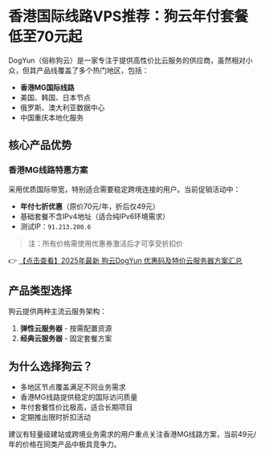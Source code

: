 # 香港国际线路VPS推荐：狗云年付套餐低至70元起

DogYun（俗称狗云）是一家专注于提供高性价比云服务的供应商，虽然相对小众，但其产品线覆盖了多个热门地区，包括：

- **香港MG国际线路**
- 美国、韩国、日本节点
- 俄罗斯、澳大利亚数据中心
- 中国重庆本地化服务

## 核心产品优势

### 香港MG线路特惠方案
采用优质国际带宽，特别适合需要稳定跨境连接的用户。当前促销活动中：

- **年付七折优惠**（原价70元/年，折后仅49元）
- 基础套餐不含IPv4地址（适合纯IPv6环境需求）
- 测试IP：`91.213.200.6`

> 注：所有价格需使用优惠券激活后才可享受折扣价

👉 [【点击查看】2025年最新 狗云DogYun 优惠码及特价云服务器方案汇总](https://bit.ly/DogYun)

## 产品类型选择
狗云提供两种主流云服务架构：

1. **弹性云服务器** - 按需配置资源
2. **经典云服务器** - 固定套餐方案

## 为什么选择狗云？
- 多地区节点覆盖满足不同业务需求
- 香港MG线路提供稳定的国际访问质量
- 年付套餐性价比极高，适合长期项目
- 定期推出限时折扣活动

建议有轻量级建站或跨境业务需求的用户重点关注香港MG线路方案，当前49元/年的价格在同类产品中极具竞争力。